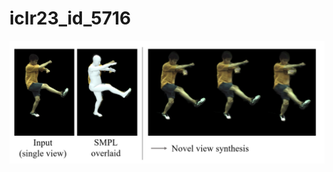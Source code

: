 # iclr23_id_5716

![alt text](https://github.com/anonymous010111/-iclr23_id_5716/blob/main/iclr_23_rebuttal_figure.png)
